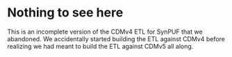 # Nothing to see here

This is an incomplete version of the CDMv4 ETL for SynPUF that we abandoned.  We accidentally started building the ETL against CDMv4 before realizing we had meant to build the ETL against CDMv5 all along.
